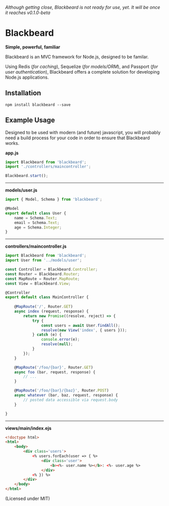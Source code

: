 *Although getting close, Blackbeard is not ready for use, yet. It will be once it reaches v0.1.0-beta*

Blackbeard
==========
**Simple, powerful, familiar**

Blackbeard is an MVC framework for Node.js, designed to be familar.

Using Redis (*for caching*), Sequelize (*for models/ORM*), and Passport (*for user authentication*), Blackbeard offers a complete solution for developing Node.js applications.

Installation
------------

`npm install blackbeard --save`

Example Usage
-------------

Designed to be used with modern (and future) javascript, you will probably need a build process for your code in order to ensure that Blackbeard works.

**app.js**
```javascript
import Blackbeard from 'blackbeard';
import './controllers/maincontroller';

Blackbeard.start();
```

---

**models/user.js**

```javascript
import { Model, Schema } from 'blackbeard';

@Model
export default class User {
	name = Schema.Text;
	email = Schema.Text;
	age = Schema.Integer;
}
```

---

**controllers/maincontroller.js**
```javascript
import Blackbeard from 'blackbeard';
import User from '../models/user';

const Controller = Blackbeard.Controller;
const Router = Blackbeard.Router;
const MapRoute = Router.MapRoute;
const View = Blackbeard.View;

@Controller
export default class MainController {
	
	@MapRoute('/', Router.GET)
	async index (request, response) {
		return new Promise((resolve, reject) => {
			try {
				const users = await User.findAll();
				resolve(new View('index', { users }));
			} catch (e) {
				console.error(e);
				resolve(null);
			}	
		});
	}

	@MapRoute('/foo/{bar}', Router.GET)
	async foo (bar, request, response) {
		// ...
	}

	@MapRoute('/foo/{bar}/{baz}', Router.POST)
	async whatever (bar, baz, request, response) {
		// posted data accessible via request.body
	}

}
```

---

**views/main/index.ejs**

```html
<!doctype html>
<html>
	<body>
		<div class='users'>
			<% users.forEach(user => { %>
				<div class='user'>
					<b><%- user.name %></b>: <%- user.age %>
				</div>
			<% }) %>
		</div>
	</body>
</html>
```

(Licensed under MIT)
